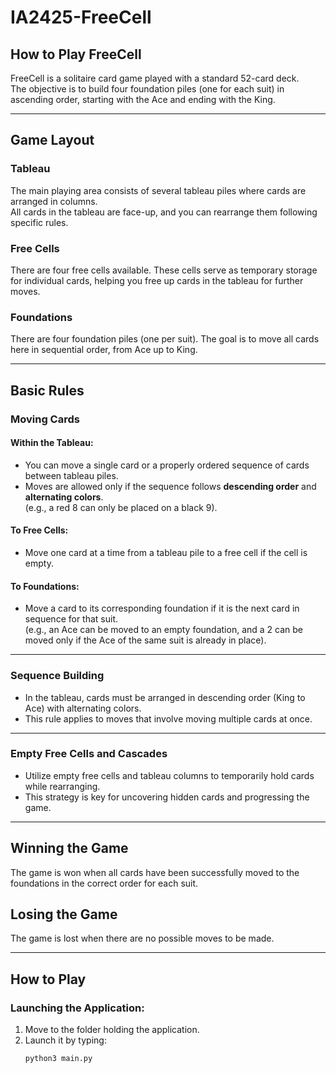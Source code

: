 # IA2425-FreeCell

## How to Play FreeCell

FreeCell is a solitaire card game played with a standard 52-card deck.  
The objective is to build four foundation piles (one for each suit) in ascending order, starting with the Ace and ending with the King.

---

## Game Layout

### Tableau
The main playing area consists of several tableau piles where cards are arranged in columns.  
All cards in the tableau are face-up, and you can rearrange them following specific rules.

### Free Cells
There are four free cells available. These cells serve as temporary storage for individual cards, helping you free up cards in the tableau for further moves.

### Foundations
There are four foundation piles (one per suit). The goal is to move all cards here in sequential order, from Ace up to King.

---

## Basic Rules

### Moving Cards

#### Within the Tableau:
- You can move a single card or a properly ordered sequence of cards between tableau piles.
- Moves are allowed only if the sequence follows **descending order** and **alternating colors**.  
  (e.g., a red 8 can only be placed on a black 9).

#### To Free Cells:
- Move one card at a time from a tableau pile to a free cell if the cell is empty.

#### To Foundations:
- Move a card to its corresponding foundation if it is the next card in sequence for that suit.  
  (e.g., an Ace can be moved to an empty foundation, and a 2 can be moved only if the Ace of the same suit is already in place).

---

### Sequence Building
- In the tableau, cards must be arranged in descending order (King to Ace) with alternating colors.
- This rule applies to moves that involve moving multiple cards at once.

---

### Empty Free Cells and Cascades
- Utilize empty free cells and tableau columns to temporarily hold cards while rearranging.
- This strategy is key for uncovering hidden cards and progressing the game.

---

## Winning the Game
The game is won when all cards have been successfully moved to the foundations in the correct order for each suit.

## Losing the Game
The game is lost when there are no possible moves to be made.

---

## How to Play

### Launching the Application:
1. Move to the folder holding the application.
2. Launch it by typing:
   ```bash
   python3 main.py
